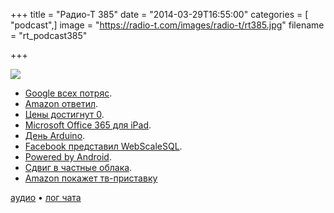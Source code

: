 +++
title = "Радио-Т 385"
date = "2014-03-29T16:55:00"
categories = [ "podcast",]
image = "https://radio-t.com/images/radio-t/rt385.jpg"
filename = "rt_podcast385"

+++

![](https://radio-t.com/images/radio-t/rt385.jpg)

* [Google всех потряс](http://techcrunch.com/2014/03/25/google-launches-managed-virtual-machines-gives-developers-a-middle-ground-between-compute-and-a).
* [Amazon ответил](http://gigaom.com/2014/03/26/amazon-launches-workspaces-new-government-certifications-for-its-cloud/).
* [Цены достигнут 0](http://readwrite.com/2014/03/26/amazon-aws-ec2-s3-price-cuts).
* [Microsoft Office 365 для iPad](http://recode.net/2014/03/27/microsoft-is-selling-office-365-within-ipad-apps-and-apple-is-getting-its-30-percent-cut/).
* [День Arduino](http://gigaom.com/2014/03/29/take-a-moment-today-to-say-thanks-for-arduino/).
* [Facebook представил WebScaleSQL](http://www.opennet.ru/opennews/art.shtml?num=39425).
* [Powered by Android](http://www.geek.com/android/google-mandates-powered-by-android-branding-on-new-devices-1589253/).
* [Сдвиг в частные облака](http://gigaom.com/2014/03/28/tectonic-shift-as-public-cloud-giants-acknowledge-the-power-of-private-deployment-options/).
* [Amazon покажет тв-приставку](http://www.appletvhacks.net/2014/03/27/amazon-to-unveil-its-apple-tv-competitor-next-week/)

[аудио](https://cdn.radio-t.com/rt_podcast385.mp3) • [лог чата](http://chat.radio-t.com/logs/radio-t-385.html)
<audio src="https://cdn.radio-t.com/rt_podcast385.mp3" preload="none"></audio>
